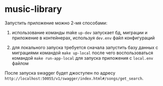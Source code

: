 # music-library

Запустить приложение можно 2-мя способами:
1) использование команды make `up-dev`
запускает бд, миграции и приложение в контейнерах, используя `dev.env` файл конфигураций

2) для локального запуска требуется сначала запустить базу данных с миграциями командой `make up-local`
после чего воспользоваться командой `make run-app-local` для запуска приложения с `local.env` файлом

После запуска swagger будет джоступен по адресу `http://localhost:50055/v1/swagger/index.html#/songs/get_search`.
